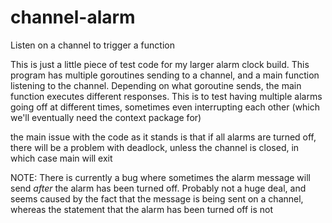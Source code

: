 # channel-alarm
 Listen on a channel to trigger a function

 This is just a little piece of test code for my larger alarm clock build. This program has multiple
 goroutines sending to a channel, and a main function listening to the channel. Depending on what 
 goroutine sends, the main function executes different responses. This is to test having multiple alarms
 going off at different times, sometimes even interrupting each other (which we'll eventually need the
 context package for)

 the main issue with the code as it stands is that if all alarms are turned off, there will be a problem
 with deadlock, unless the channel is closed, in which case main will exit

 NOTE: There is currently a bug where sometimes the alarm message will send *after* the alarm has been
 turned off. Probably not a huge deal, and seems caused by the fact that the message is being sent on
 a channel, whereas the statement that the alarm has been turned off is not

